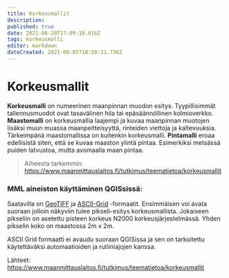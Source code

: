 ```yaml
---
title: Korkeusmallit
description: 
published: true
date: 2021-06-20T17:09:10.016Z
tags: korkeusmalli
editor: markdown
dateCreated: 2021-06-05T18:58:21.736Z
---
```


# Korkeusmallit
**Korkeusmalli** on numeerinen maanpinnan muodon esitys. Tyypillisimmät tallennusmuodot ovat tasavälinen hila tai epäsäännöllinen kolmioverkko.
**Maastomalli** on korkeusmallia laajempi ja kuvaa maanpinnan muotojen lisäksi muun muassa maanpeitteisyyttä, rinteiden viettoja ja kaltevuuksia. Tärkeimpänä maastomallissa on kuitenkin korkeusmalli.
**Pintamalli** eroaa edellisistä siten, että se kuvaa maaston ylintä pintaa. Esimerkiksi metsässä puiden latvustoa, mutta avomaalla maan pintaa.

> Aiheesta tarkemmin: https://www.maanmittauslaitos.fi/tutkimus/teematietoa/korkeusmallit

### MML aineiston käyttäminen QGISsissä:
Saatavilla on [GeoTIFF](/fi/Formaatit/GeoTIFF) ja [ASCII-Grid](/fi/Formaatit/ASCII-Grid) -formaatit. Ensimmäisen voi avata suoraan jolloin näkyviin tulee pikseli-esitys korkeusmallista. Jokaiseen pikseliin on asetettu pisteen korkeus N2000 korkeusjärjestelmässä. Yhden pikselin koko on maastossa 2m x 2m.

ASCII Grid formaatti ei avaudu suoraan QGISissa ja sen on tarkoitettu käytettäväksi automaatioiden ja rutiiniajojen kanssa.


Lähteet:
https://www.maanmittauslaitos.fi/tutkimus/teematietoa/korkeusmallit
